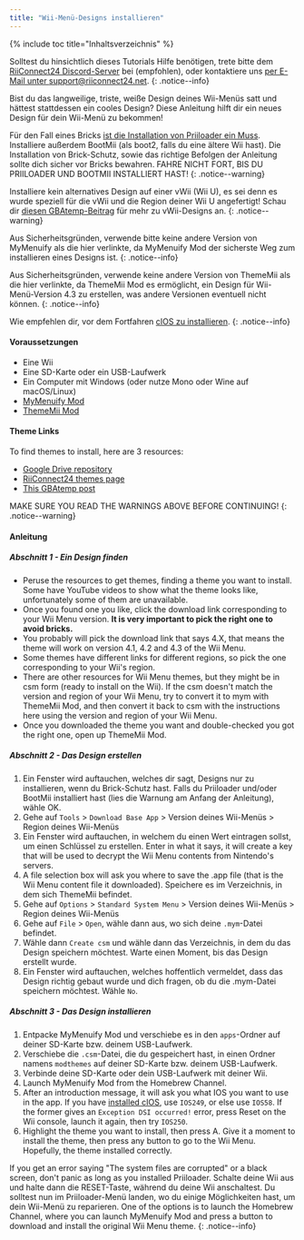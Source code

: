 ```yaml
---
title: "Wii-Menü-Designs installieren"
---
```


{% include toc title="Inhaltsverzeichnis" %}

Solltest du hinsichtlich dieses Tutorials Hilfe benötigen, trete bitte dem [RiiConnect24 Discord-Server](https://discord.gg/b4Y7jfD) bei (empfohlen), oder kontaktiere uns [per E-Mail unter support@riiconnect24.net](mailto:support@riiconnect24.net).
{: .notice--info}

Bist du das langweilige, triste, weiße Design deines Wii-Menüs satt und hättest stattdessen ein cooles Design? Diese Anleitung hilft dir ein neues Design für dein Wii-Menü zu bekommen!

Für den Fall eines Bricks [ist die Installation von Priiloader ein Muss](priiloader). Installiere außerdem BootMii (als boot2, falls du eine ältere Wii hast). Die Installation von Brick-Schutz, sowie das richtige Befolgen der Anleitung sollte dich sicher vor Bricks bewahren. FAHRE NICHT FORT, BIS DU PRIILOADER UND BOOTMII INSTALLIERT HAST!
{: .notice--warning}

Installiere kein alternatives Design auf einer vWii (Wii U), es sei denn es wurde speziell für die vWii und die Region deiner Wii U angefertigt! Schau dir [diesen GBAtemp-Beitrag](https://gbatemp.net/threads/tutorial-installing-custom-themes-in-vwii.476012/) für mehr zu vWii-Designs an.
{: .notice--warning}

Aus Sicherheitsgründen, verwende bitte keine andere Version von MyMenuify als die hier verlinkte, da MyMenuify Mod der sicherste Weg zum installieren eines Designs ist.
{: .notice--info}

Aus Sicherheitsgründen, verwende keine andere Version von ThemeMii als die hier verlinkte, da ThemeMii Mod es ermöglicht, ein Design für Wii-Menü-Version 4.3 zu erstellen, was andere Versionen eventuell nicht können.
{: .notice--info}

Wie empfehlen dir, vor dem Fortfahren [cIOS zu installieren](cios).
{: .notice--info}

#### Voraussetzungen

* Eine Wii
* Eine SD-Karte oder ein USB-Laufwerk
* Ein Computer mit Windows (oder nutze Mono oder Wine auf macOS/Linux)
* [MyMenuify Mod](/assets/files/MyMenuifyModv1.5.zip)
* [ThemeMii Mod](/assets/files/New_Thememii_MOD.rar)

#### Theme Links

To find themes to install, here are 3 resources:

* [Google Drive repository](https://drive.google.com/drive/folders/19tyeVQ--bJ0ZUTNg5yvAGvc3G4-euEpm?usp=sharing)
* [RiiConnect24 themes page](https://rc24.xyz/goodies/themes/)
* [This GBAtemp post](https://gbatemp.net/threads/wii-theme-team-creations-v2.336596/)

MAKE SURE YOU READ THE WARNINGS ABOVE BEFORE CONTINUING!
{: .notice--warning}

#### Anleitung

##### Abschnitt 1 - Ein Design finden

* Peruse the resources to get themes, finding a theme you want to install. Some have YouTube videos to show what the theme looks like, unfortunately some of them are unavailable.
* Once you found one you like, click the download link corresponding to your Wii Menu version. **It is very important to pick the right one to avoid bricks.**
* You probably will pick the download link that says 4.X, that means the theme will work on version 4.1, 4.2 and 4.3 of the Wii Menu.
* Some themes have different links for different regions, so pick the one corresponding to your Wii's region.
* There are other resources for Wii Menu themes, but they might be in csm form (ready to install on the Wii). If the csm doesn't match the version and region of your Wii Menu, try to convert it to mym with ThemeMii Mod, and then convert it back to csm with the instructions here using the version and region of your Wii Menu.
* Once you downloaded the theme you want and double-checked you got the right one, open up ThemeMii Mod.

##### Abschnitt 2 - Das Design erstellen

1. Ein Fenster wird auftauchen, welches dir sagt, Designs nur zu installieren, wenn du Brick-Schutz hast. Falls du Priiloader und/oder BootMii installiert hast (lies die Warnung am Anfang der Anleitung), wähle OK.
2. Gehe auf `Tools` > `Download Base App` > Version deines Wii-Menüs > Region deines Wii-Menüs
3. Ein Fenster wird auftauchen, in welchem du einen Wert eintragen sollst, um einen Schlüssel zu erstellen. Enter in what it says, it will create a key that will be used to decrypt the Wii Menu contents from Nintendo's servers.
4. A file selection box will ask you where to save the .app file (that is the Wii Menu content file it downloaded). Speichere es im Verzeichnis, in dem sich ThemeMii befindet.
5. Gehe auf `Options` > `Standard System Menu` > Version deines Wii-Menüs > Region deines Wii-Menüs
6. Gehe auf `File` > `Open`, wähle dann aus, wo sich deine `.mym`-Datei befindet.
7. Wähle dann `Create csm` und wähle dann das Verzeichnis, in dem du das Design speichern möchtest. Warte einen Moment, bis das Design erstellt wurde.
8. Ein Fenster wird auftauchen, welches hoffentlich vermeldet, dass das Design richtig gebaut wurde und dich fragen, ob du die .mym-Datei speichern möchtest. Wähle `No`.

##### Abschnitt 3 - Das Design installieren

1. Entpacke MyMenuify Mod und verschiebe es in den `apps`-Ordner auf deiner SD-Karte bzw. deinem USB-Laufwerk.
2. Verschiebe die `.csm`-Datei, die du gespeichert hast, in einen Ordner namens `modthemes` auf deiner SD-Karte bzw. deinem USB-Laufwerk.
3. Verbinde deine SD-Karte oder dein USB-Laufwerk mit deiner Wii.
4. Launch MyMenuify Mod from the Homebrew Channel.
5. After an introduction message, it will ask you what IOS you want to use in the app. If you have [installed cIOS](cios), use `IOS249`, or else use `IOS58`. If the former gives an `Exception DSI occurred!` error, press Reset on the Wii console, launch it again, then try `IOS250`.
6. Highlight the theme you want to install, then press A. Give it a moment to install the theme, then press any button to go to the Wii Menu. Hopefully, the theme installed correctly.

If you get an error saying "The system files are corrupted" or a black screen, don't panic as long as you installed Priiloader. Schalte deine Wii aus und halte dann die RESET-Taste, während du deine Wii anschaltest. Du solltest nun im Priiloader-Menü landen, wo du einige Möglichkeiten hast, um dein Wii-Menü zu reparieren. One of the options is to launch the Homebrew Channel, where you can launch MyMenuify Mod and press a button to download and install the original Wii Menu theme.
{: .notice--info}
